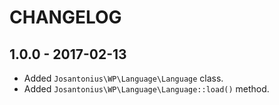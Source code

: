 # CHANGELOG

## 1.0.0 - 2017-02-13
* Added `Josantonius\WP\Language\Language` class.
* Added `Josantonius\WP\Language\Language::load()` method.